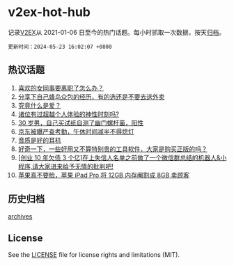 # v2ex-hot-hub

 记录[V2EX](https://www.v2ex.com/)从 2021-01-06 日至今的热门话题。每小时抓取一次数据，按天[归档](archives)。

`更新时间：2024-05-23 16:02:07 +0800`

## 热议话题

1. [喜欢的女同事要离职了怎么办？](https://www.v2ex.com/t/1043099)
1. [分享下自己蜂鸟众包的经历，有的选还是不要去送外卖](https://www.v2ex.com/t/1043190)
1. [究竟什么是爱？](https://www.v2ex.com/t/1043051)
1. [诸位有过超越个人体验的神性时刻吗?](https://www.v2ex.com/t/1043150)
1. [30 岁男，自己买试纸自测了幽门螺杆菌，阳性](https://www.v2ex.com/t/1043142)
1. [京东被曝严查考勤，午休时间减半不得熄灯](https://www.v2ex.com/t/1043008)
1. [音质是好的耳机](https://www.v2ex.com/t/1043184)
1. [好奇一下，一些好用又不算特别贵的工具软件，大家是购买正版的吗？](https://www.v2ex.com/t/1043159)
1. [[创业 10 年欠债 3 个亿]在上失信人名单之前做了一个微信群总结的机器人&小程序,请大家进来给予无情的批判吧!](https://www.v2ex.com/t/1043038)
1. [苹果真不要脸，苹果 iPad Pro 将 12GB 内存阉割成 8GB 卖顾客](https://www.v2ex.com/t/1043244)

## 历史归档

[archives](archives)

## License

See the [LICENSE](LICENSE) file for license rights and limitations (MIT).
